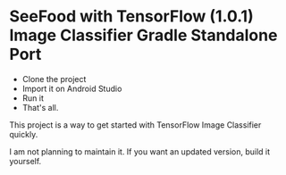 # SeeFood with TensorFlow (1.0.1) Image Classifier Gradle Standalone Port

- Clone the project
- Import it on Android Studio
- Run it
- That's all.

This project is a way to get started with TensorFlow Image Classifier quickly.

I am not planning to maintain it. If you want an updated version, build it yourself.
